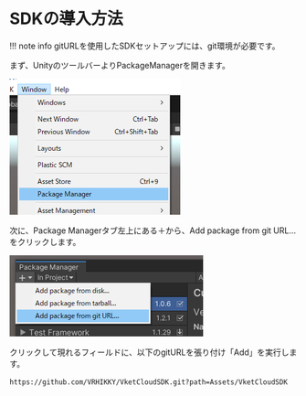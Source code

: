 
# SDKの導入方法

!!! note info 
    gitURLを使用したSDKセットアップには、git環境が必要です。


まず、UnityのツールバーよりPackageManagerを開きます。

![PackageManager](img/PackageManager.jpg)

次に、Package Managerタブ左上にある＋から、Add package from git URL…をクリックします。

![AddPackageFromGitURL](img/AddPackageFromGitURL.jpg)

クリックして現れるフィールドに、以下のgitURLを張り付け「Add」を実行します。

```
https://github.com/VRHIKKY/VketCloudSDK.git?path=Assets/VketCloudSDK
``` 